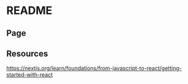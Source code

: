 # README

## Page

## Resources

https://nextjs.org/learn/foundations/from-javascript-to-react/getting-started-with-react

